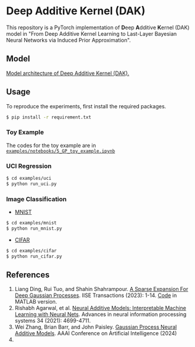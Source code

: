# Deep Additive Kernel (DAK)
This repository is a PyTorch implementation of **D**eep **A**dditive **K**ernel (DAK) model in "From Deep Additive Kernel Learning to Last-Layer Bayesian Neural
Networks via Induced Prior Approximation".

## Model
[Model architecture of Deep Additive Kernel (DAK).](assets/DAK.pdf)


## Usage
To reproduce the experiments, first install the required packages.
```bash
$ pip install -r requirement.txt
```

### Toy Example
The codes for the toy example are in [`examples/notebooks/5_GP_toy_example.ipynb`](https://github.com/hchen19/dak/blob/main/examples/notebooks/5_GP_toy_example.ipynb)

### UCI Regression
```bash
$ cd examples/uci
$ python run_uci.py 
```

### Image Classification
- [MNIST](https://yann.lecun.com/exdb/mnist/)
```bash
$ cd examples/mnist
$ python run_mnist.py 
```

- [CIFAR](https://www.cs.toronto.edu/~kriz/cifar.html)
```bash
$ cd examples/cifar
$ python run_cifar.py 
```


## References
1. Liang Ding, Rui Tuo, and Shahin Shahrampour. [A Sparse Expansion For Deep Gaussian Processes](https://www.tandfonline.com/doi/pdf/10.1080/24725854.2023.2210629). IISE Transactions (2023): 1-14. [Code](https://github.com/ldingaa/DGP_Sparse_Expansion) in MATLAB version.
2. Rishabh Agarwal, et al. [Neural Additive Models: Interpretable Machine Learning with Neural Nets](https://proceedings.neurips.cc/paper/2021/file/251bd0442dfcc53b5a761e050f8022b8-Paper.pdf). Advances in neural information processing systems 34 (2021): 4699-4711.
3. Wei Zhang, Brian Barr, and John Paisley. [Gaussian Process Neural Additive Models](https://arxiv.org/pdf/2402.12518.pdf). AAAI Conference on Artificial Intelligence (2024)
4. 